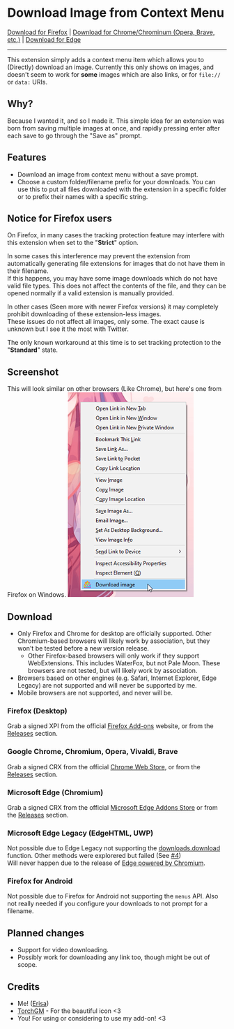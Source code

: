 # Download Image from Context Menu

[Download for Firefox](https://addons.mozilla.org/en-GB/firefox/addon/download-image/) | [Download for Chrome/Chrominum (Opera, Brave, etc.)](https://chrome.google.com/webstore/detail/download-image-from-conte/fihdnfkfpjmipmlggdknalpfjjnjbboj) | [Download for Edge](https://microsoftedge.microsoft.com/addons/detail/blbfdbinmdelkjcfceecbjnbkdmcdmoh)

<hr>

This extension simply adds a context menu item which allows you to (Directly) download an image. Currently this only shows on images, and doesn't seem to work for **some** images which are also links, or for `file://` or `data:` URIs.

## Why?
Because I wanted it, and so I made it. This simple idea for an extension was born from saving multiple images at once, and rapidly pressing enter after each save to go through the "Save as" prompt.

## Features
- Download an image from context menu without a save prompt.
- Choose a custom folder/filename prefix for your downloads. You can use this to put all files downloaded with the extension in a specific folder or to prefix their names with a specific string. 

## Notice for Firefox users
On Firefox, in many cases the tracking protection feature may interfere with this extension when set to the "**Strict**" option.

In some cases this interference may prevent the extension from automatically generating file extensions for images that do not have them in their filename.  
If this happens, you may have some image downloads which do not have valid file types. This does not affect the contents of the file, and they can be opened normally if a valid extension is manually provided.

In other cases (Seen more with newer Firefox versions) it may completely prohibit downloading of these extension-less images.  
These issues do not affect all images, only some. The exact cause is unknown but I see it the most with Twitter.

The only known workaround at this time is to set tracking protection to the "**Standard**" state.

## Screenshot
This will look similar on other browsers (Like Chrome), but here's one from Firefox on Windows.
![An example screenshot of a right click menu which has "Download image" at the bottom](/.github-resources/example.png)

## Download

- Only Firefox and Chrome for desktop are officially supported. Other Chromium-based browsers will likely work by association, but they won't be tested before a new version release.  
  - Other Firefox-based browsers will only work if they support WebExtensions. This includes WaterFox, but not Pale Moon. These browsers are not tested, but will likely work by association.  
- Browsers based on other engines (e.g. Safari, Internet Explorer, Edge Legacy) are not supported and will never be supported by me.  
- Mobile browsers are not supported, and never will be.

### Firefox (Desktop)
Grab a signed XPI from the official [Firefox Add-ons](https://addons.mozilla.org/en-GB/firefox/addon/download-image/) website, or from the [Releases](https://github.com/Erisa/download-image/releases) section.

### Google Chrome, Chromium, Opera, Vivaldi, Brave
Grab a signed CRX from the official [Chrome Web Store](https://chrome.google.com/webstore/detail/download-image-from-conte/fihdnfkfpjmipmlggdknalpfjjnjbboj), or from the [Releases](https://github.com/Erisa/download-image/releases) section.

### Microsoft Edge (Chromium)
Grab a signed CRX from the official [Microsoft Edge Addons Store](https://microsoftedge.microsoft.com/addons/detail/blbfdbinmdelkjcfceecbjnbkdmcdmoh) or from the [Releases](https://github.com/Erisa/download-image/releases) section.

### Microsoft Edge Legacy (EdgeHTML, UWP)
Not possible due to Edge Legacy not supporting the [downloads.download](https://developer.mozilla.org/docs/Mozilla/Add-ons/WebExtensions/API/downloads/download) function. Other methods were explorered but failed (See [#4](https://github.com/Erisa/download-image/issues/4))  
Will never happen due to the release of [Edge powered by Chromium](https://microsoft.com/edge).

### Firefox for Android
Not possible due to Firefox for Android not supporting the `menus` API.
Also not really needed if you configure your downloads to not prompt for a filename.

## Planned changes
- Support for video downloading.
- Possibly work for downloading any link too, though might be out of scope.

## Credits
- Me! ([Erisa](https://github.com/Erisa))
- [TorchGM](https://github.com/torchgm/) - For the beautiful icon <3
- You! For using or considering to use my add-on! <3
